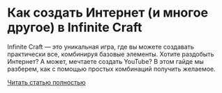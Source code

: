 # Как создать Интернет (и многое другое) в Infinite Craft



Infinite Craft — это уникальная игра, где вы можете создавать практически все, комбинируя базовые элементы. Хотите раздобыть Интернет? А может, мечтаете создать YouTube? В этом гайде мы разберем, как с помощью простых комбинаций получить желаемое.

[Читать статью полностью](https://xyberbara.com/gaming/kak-sozdat-internet-i-mnogoye-drugoye-v-infinite-craft/)
